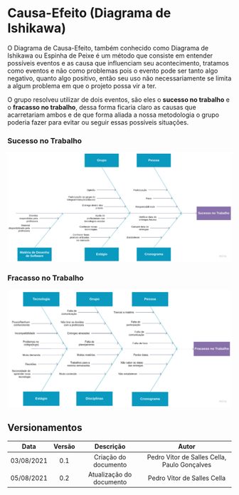 # Causa-Efeito (Diagrama de Ishikawa)
<p>O Diagrama de Causa-Efeito, também conhecido como Diagrama de Ishikawa ou Espinha de Peixe é um método que consiste em entender possíveis eventos e as causa que influenciam seu acontecimento, tratamos como eventos e não como problemas pois o evento pode ser tanto algo negativo, quanto algo positivo, então seu uso não necessariamente se limita a algum problema em que o projeto possa vir a ter.</p>
<p>O grupo resolveu utilizar de dois eventos, são eles o <b>sucesso no trabalho</b> e o <b>fracasso no trabalho</b>, dessa forma ficaria claro as causas que acarretariam ambos e de que forma aliada a nossa metodologia o grupo poderia fazer para evitar ou seguir essas possíveis situações.</p>

### Sucesso no Trabalho
![Causa-Efeito - Sucesso](../images/Sucesso.jpg)

### Fracasso no Trabalho
![Causa-Efeito - Fracasso](../images/Fracasso.jpg)

## Versionamentos

|Data|Versão|Descrição|Autor|
|:--------:|:---:|:-------------------: |:-----------------------:|
|03/08/2021| 0.1 | Criação do documento | Pedro Vítor de Salles Cella, Paulo Gonçalves |
|05/08/2021| 0.2 | Atualização do documento | Pedro Vítor de Salles Cella |  